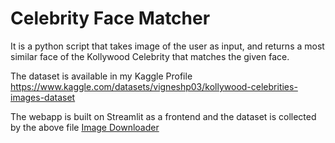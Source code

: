 # Celebrity Face Matcher

It is a python script that takes image of the user as input, and returns a most similar face of the Kollywood Celebrity that matches the given face.

The dataset is available in my Kaggle Profile
https://www.kaggle.com/datasets/vigneshp03/kollywood-celebrities-images-dataset

The webapp is built on Streamlit as a frontend and the dataset is collected by the above file <a href="https://github.com/VigneshP-03/Celebrity-face-matcher/blob/main/image_downloader.py">Image Downloader</a>
